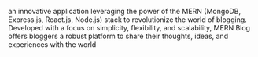 an innovative application leveraging the power of the MERN (MongoDB, Express.js, React.js, Node.js) stack to revolutionize the world of blogging. Developed with a focus on simplicity, flexibility, and scalability, MERN Blog offers bloggers a robust platform to share their thoughts, ideas, and experiences with the world
